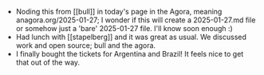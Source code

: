 - Noding this from [[bull]] in today's page in the Agora, meaning anagora.org/2025-01-27; I wonder if this will create a 2025-01-27.md file or somehow just a 'bare' 2025-01-27 file. I'll know soon enough :)
- Had lunch with [[stapelberg]] and it was great as usual. We discussed work and open source; bull and the agora.
- I finally bought the tickets for Argentina and Brazil! It feels nice to get that out of the way.